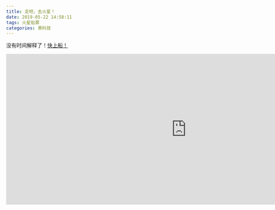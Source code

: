 ```yaml
---
title: 走吧，去火星！
date: 2019-05-22 14:58:11
tags: 火星船票
categories: 黑科技
---
```


没有时间解释了！[快上船！](go.nasa.gov/Mars2020Pass)


<iframe width="980" height="410" src="https://mars.nasa.gov/layout/embed/send-your-name/mars2020/certificate/?cn=781873778280" frameborder="0"></iframe>

